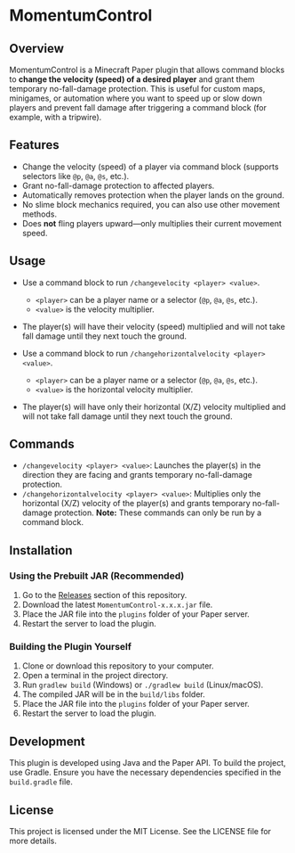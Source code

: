 # MomentumControl

## Overview
MomentumControl is a Minecraft Paper plugin that allows command blocks to **change the velocity (speed) of a desired player** and grant them temporary no-fall-damage protection. This is useful for custom maps, minigames, or automation where you want to speed up or slow down players and prevent fall damage after triggering a command block (for example, with a tripwire).

## Features
- Change the velocity (speed) of a player via command block (supports selectors like `@p`, `@a`, `@s`, etc.).
- Grant no-fall-damage protection to affected players.
- Automatically removes protection when the player lands on the ground.
- No slime block mechanics required, you can also use other movement methods.
- Does **not** fling players upward—only multiplies their current movement speed.

## Usage
- Use a command block to run `/changevelocity <player> <value>`.
  - `<player>` can be a player name or a selector (`@p`, `@a`, `@s`, etc.).
  - `<value>` is the velocity multiplier.
- The player(s) will have their velocity (speed) multiplied and will not take fall damage until they next touch the ground.

- Use a command block to run `/changehorizontalvelocity <player> <value>`.
  - `<player>` can be a player name or a selector (`@p`, `@a`, `@s`, etc.).
  - `<value>` is the horizontal velocity multiplier.
- The player(s) will have only their horizontal (X/Z) velocity multiplied and will not take fall damage until they next touch the ground.

## Commands
- `/changevelocity <player> <value>`: Launches the player(s) in the direction they are facing and grants temporary no-fall-damage protection.
- `/changehorizontalvelocity <player> <value>`: Multiplies only the horizontal (X/Z) velocity of the player(s) and grants temporary no-fall-damage protection.
  **Note:** These commands can only be run by a command block.

## Installation

### Using the Prebuilt JAR (Recommended)
1. Go to the [Releases](https://github.com/eripum9/Momentum-Control/releases) section of this repository.
2. Download the latest `MomentumControl-x.x.x.jar` file.
3. Place the JAR file into the `plugins` folder of your Paper server.
4. Restart the server to load the plugin.

### Building the Plugin Yourself
1. Clone or download this repository to your computer.
2. Open a terminal in the project directory.
3. Run `gradlew build` (Windows) or `./gradlew build` (Linux/macOS).
4. The compiled JAR will be in the `build/libs` folder.
5. Place the JAR file into the `plugins` folder of your Paper server.
6. Restart the server to load the plugin.

## Development
This plugin is developed using Java and the Paper API. To build the project, use Gradle. Ensure you have the necessary dependencies specified in the `build.gradle` file.

## License
This project is licensed under the MIT License. See the LICENSE file for more details.
